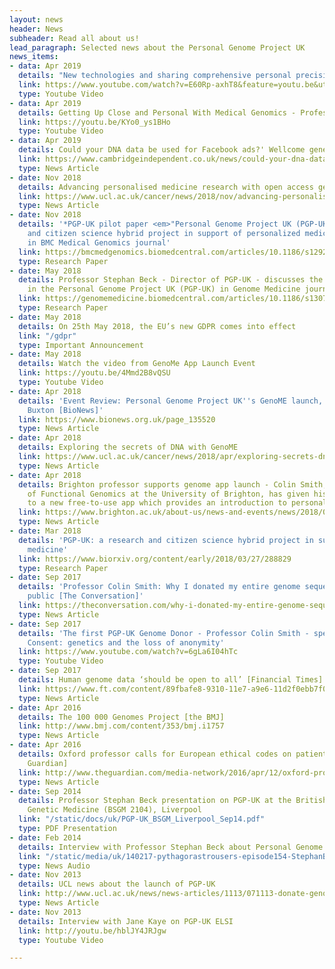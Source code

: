 ```yaml
---
layout: news
header: News
subheader: Read all about us!
lead_paragraph: Selected news about the Personal Genome Project UK
news_items:
- data: Apr 2019
  details: "New technologies and sharing comprehensive personal precision-medicine data - Keynote lecture by George Church (Harvard University, USA) at Personal Genomes: Accessing, Sharing and Interpretation conference (11-12 April 2019)"
  link: https://www.youtube.com/watch?v=E60Rp-axhT8&feature=youtu.be&utm_campaign=1468209_Upcoming+deadlines+%28May-June+19%29&utm_medium=email&utm_source=Connecting+Science&dm_i=2SUU%2CVGVL%2CUTIB3%2C39R42%2C1
  type: Youtube Video
- data: Apr 2019
  details: Getting Up Close and Personal With Medical Genomics - Professor Stephan Beck speaks at the Chinese University of Hong Kong
  link: https://youtu.be/KYo0_ys1BHo
  type: Youtube Video
- data: Apr 2019
  details: Could your DNA data be used for Facebook ads?' Wellcome genetics panel asked
  link: https://www.cambridgeindependent.co.uk/news/could-your-dna-data-be-used-for-facebook-ads-wellcome-genetics-panel-asked-9068183/
  type: News Article
- date: Nov 2018
  details: Advancing personalised medicine research with open access genomic data
  link: https://www.ucl.ac.uk/cancer/news/2018/nov/advancing-personalised-medicine-research-open-access-genomic-data
  type: News Article
- date: Nov 2018
  details: '*PGP-UK pilot paper <em>"Personal Genome Project UK (PGP-UK): a research
    and citizen science hybrid project in support of personalized medicine* published
    in BMC Medical Genomics journal'
  link: https://bmcmedgenomics.biomedcentral.com/articles/10.1186/s12920-018-0423-1
  type: Research Paper
- date: May 2018
  details: Professor Stephan Beck - Director of PGP-UK - discusses the latest developments
    in the Personal Genome Project UK (PGP-UK) in Genome Medicine journal Q&A article
  link: https://genomemedicine.biomedcentral.com/articles/10.1186/s13073-018-0552-3
  type: Research Paper
- date: May 2018
  details: On 25th May 2018, the EU’s new GDPR comes into effect
  link: "/gdpr"
  type: Important Announcement
- date: May 2018
  details: Watch the video from GenoMe App Launch Event
  link: https://youtu.be/4Mmd2B8vQSU
  type: Youtube Video
- date: Apr 2018
  details: 'Event Review: Personal Genome Project UK''s GenoME launch, by Dr Jess
    Buxton [BioNews]'
  link: https://www.bionews.org.uk/page_135520
  type: News Article
- date: Apr 2018
  details: Exploring the secrets of DNA with GenoME
  link: https://www.ucl.ac.uk/cancer/news/2018/apr/exploring-secrets-dna-genome
  type: News Article
- date: Apr 2018
  details: Brighton professor supports genome app launch - Colin Smith, Professor
    of Functional Genomics at the University of Brighton, has given his personal backing
    to a new free-to-use app which provides an introduction to personal genomics
  link: https://www.brighton.ac.uk/about-us/news-and-events/news/2018/04-12-brighton-professor-supports-genome-app-launch.aspx
  type: News Article
- date: Mar 2018
  details: 'PGP-UK: a research and citizen science hybrid project in support of personalized
    medicine'
  link: https://www.biorxiv.org/content/early/2018/03/27/288829
  type: Research Paper
- date: Sep 2017
  details: 'Professor Colin Smith: Why I donated my entire genome sequence to the
    public [The Conversation]'
  link: https://theconversation.com/why-i-donated-my-entire-genome-sequence-to-the-public-83741
  type: News Article
- date: Sep 2017
  details: 'The first PGP-UK Genome Donor - Professor Colin Smith - speaks about Open
    Consent: genetics and the loss of anonymity'
  link: https://www.youtube.com/watch?v=6gLa6I04hTc
  type: Youtube Video
- date: Sep 2017
  details: Human genome data ‘should be open to all’ [Financial Times]
  link: https://www.ft.com/content/89fbafe8-9310-11e7-a9e6-11d2f0ebb7f0
  type: News Article
- date: Apr 2016
  details: The 100 000 Genomes Project [the BMJ]
  link: http://www.bmj.com/content/353/bmj.i1757
  type: News Article
- date: Apr 2016
  details: Oxford professor calls for European ethical codes on patient data [The
    Guardian]
  link: http://www.theguardian.com/media-network/2016/apr/12/oxford-professor-luciano-floridi-european-ethical-codes-patient-data
  type: News Article
- date: Sep 2014
  details: Professor Stephan Beck presentation on PGP-UK at the British Society for
    Genetic Medicine (BSGM 2104), Liverpool
  link: "/static/docs/uk/PGP-UK_BSGM_Liverpool_Sep14.pdf"
  type: PDF Presentation
- date: Feb 2014
  details: Interview with Professor Stephan Beck about Personal Genome Project UK
  link: "/static/media/uk/140217-pythagorastrousers-episode154-StephanBeck.mp3"
  type: News Audio
- date: Nov 2013
  details: UCL news about the launch of PGP-UK
  link: http://www.ucl.ac.uk/news/news-articles/1113/071113-donate-genome-to-science
  type: News Article
- date: Nov 2013
  details: Interview with Jane Kaye on PGP-UK ELSI
  link: http://youtu.be/hblJY4JRJgw
  type: Youtube Video

---
```

